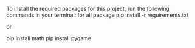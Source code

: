 To install the required packages for this project, run the following commands in your terminal:
for all package  pip install -r requirements.txt

or


pip install math
pip install pygame

